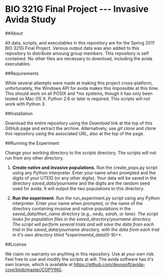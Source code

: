 # BIO 321G Final Project --- Invasive Avida Study

##About

All data, scripts, and executables in this repository are for the Spring 2011
BIO 321G Final Project. Various output data was also added to this repository
to distribute amoung group members. This repository is self contained. No other
files are necessary to download, including the avida executables. 

##Requirements

While several attempts were made at making this project cross-platform,
unfortunately, the Windows API for avida makes this impossible at this time.
This should work on all POSIX and \*nix systems, though it has only been tested
on Mac OS X. Python 2.6 or later is required. This scripts will not work with
Python 3. 

##Installation 

Download the entire repository using the _Download_ link at the top of this
GitHub page and extract the archive. Alternatively, use _git clone_ and clone
this repository using the associated URL, also at the top of the page.

##Running the Experiment

Change your working directory to the _scripts_ directory. The scripts will not
run from any other directory.

1. **Create native and invasive populations.**
    Run the create\_pops.py script using any Python interpreter.
    Enter your name when prompted and the digits of your UTEID (or any other
    digits). Your data will be saved in the directory *saved_data/yourname* and
    the digits are the random seed used for avida. It will output the two 
    populations to this directory.
    
2. **Run the experiment.**
    Run the run\_experiment.py script using any Python interpreter. Enter your
    name when prompted, or the name of the directory containing invasive and
    native populations in the *saved_data/their_name* directory (e.g., _nedu_,
    _sarah_, or _lane). The script looks for population files in the
    *saved_directory/yourname* directory. The script will perform several trials
    and will save the data from each trial in the *saved_data/yourname* directory,
    with the data from each trial in it's own directory titled
    *experimental_data_[0-9]+*.

##License

We claim no warranty on anything in this repository. Use at your own risk. Feel 
free to use and modify the scripts at will. The avida software has it's own 
license, which is available at
https://github.com/devosoft/avida-core/blob/master/COPYING.
